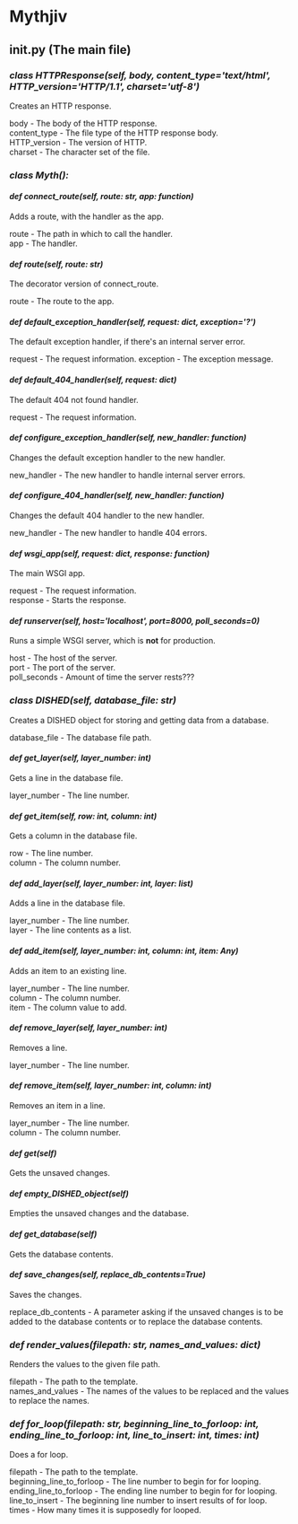 # Mythjiv

## __init__.py (The main file)  

### *class HTTPResponse(self, body, content_type='text/html', HTTP_version='HTTP/1.1', charset='utf-8')*

Creates an HTTP response.  

body - The body of the HTTP response.  
content_type - The file type of the HTTP response body.  
HTTP_version - The version of HTTP.  
charset - The character set of the file.  

### *class Myth():*  

#### *def connect_route(self, route: str, app: function)*  

Adds a route, with the handler as the app.  

route - The path in which to call the handler.  
app - The handler.  

#### *def route(self, route: str)*

The decorator version of connect_route.  

route - The route to the app.  

#### *def default_exception_handler(self, request: dict, exception='?')*

The default exception handler, if there's an internal server error.  

request - The request information.
exception - The exception message.  

#### *def default_404_handler(self, request: dict)*

The default 404 not found handler.  

request - The request information.  

#### *def configure_exception_handler(self, new_handler: function)*

Changes the default exception handler to the new handler.  

new_handler - The new handler to handle internal server errors.  

#### *def configure_404_handler(self, new_handler: function)*

Changes the default 404 handler to the new handler.  

new_handler - The new handler to handle 404 errors.  

#### *def wsgi_app(self, request: dict, response: function)*

The main WSGI app.  

request - The request information.  
response - Starts the response.  

#### *def runserver(self, host='localhost', port=8000, poll_seconds=0)*

Runs a simple WSGI server, which is __not__ for production.  

host - The host of the server.  
port - The port of the server.  
poll_seconds - Amount of time the server rests???  

### *class DISHED(self, database_file: str)*

Creates a DISHED object for storing and getting data from a database.

database_file - The database file path.  

#### *def get_layer(self, layer_number: int)*

Gets a line in the database file.  

layer_number - The line number.  

#### *def get_item(self, row: int, column: int)*

Gets a column in the database file.  

row - The line number.  
column - The column number.  

#### *def add_layer(self, layer_number: int, layer: list)*

Adds a line in the database file.  

layer_number - The line number.  
layer - The line contents as a list.  

#### *def add_item(self, layer_number: int, column: int, item: Any)*

Adds an item to an existing line.  

layer_number - The line number.  
column - The column number.  
item - The column value to add.  

#### *def remove_layer(self, layer_number: int)*

Removes a line.  

layer_number - The line number.  

#### *def remove_item(self, layer_number: int, column: int)*

Removes an item in a line.  

layer_number - The line number.  
column - The column number.  

#### *def get(self)*

Gets the unsaved changes.  

#### *def empty_DISHED_object(self)*

Empties the unsaved changes and the database.  

#### *def get_database(self)*

Gets the database contents.  

#### *def save_changes(self, replace_db_contents=True)*

Saves the changes.  

replace_db_contents - A parameter asking if the unsaved changes is to be added to the database contents or to replace the database contents.  

### *def render_values(filepath: str, names_and_values: dict)*

Renders the values to the given file path.  

filepath - The path to the template.  
names_and_values - The names of the values to be replaced and the values to replace the names.  

### *def for_loop(filepath: str, beginning_line_to_forloop: int, ending_line_to_forloop: int, line_to_insert: int, times: int)*

Does a for loop.  

filepath - The path to the template.  
beginning_line_to_forloop - The line number to begin for for looping.
ending_line_to_forloop - The ending line number to begin for for looping.  
line_to_insert - The beginning line number to insert results of for loop.  
times - How many times it is supposedly for looped.  

<title>mythjiv | docs</title>
